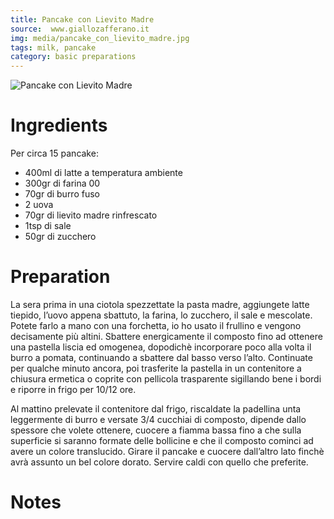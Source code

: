 ```yaml
---
title: Pancake con Lievito Madre
source:  www.giallozafferano.it
img: media/pancake_con_lievito_madre.jpg
tags: milk, pancake
category: basic preparations
---
```


![Pancake con Lievito Madre](media/pancake_con_lievito_madre.jpg)

Ingredients
===========

Per circa 15 pancake:

* 400ml di latte a temperatura ambiente
* 300gr di farina 00
* 70gr di burro fuso
* 2 uova
* 70gr di lievito madre rinfrescato
* 1tsp di sale
* 50gr di zucchero

Preparation
===========

La sera prima in una ciotola spezzettate la pasta madre, aggiungete latte tiepido, l’uovo appena sbattuto, la farina, lo zucchero, il sale e mescolate. Potete farlo a mano con una forchetta, io ho usato il frullino e vengono decisamente più altini. Sbattere energicamente il composto fino ad ottenere una pastella liscia ed omogenea, dopodichè incorporare poco alla volta il burro a pomata, continuando a sbattere dal basso verso l’alto. Continuate per qualche minuto ancora, poi trasferite la pastella in un contenitore a chiusura ermetica o coprite con pellicola trasparente sigillando bene i bordi e riporre in frigo per 10/12 ore.

Al mattino prelevate il contenitore dal frigo, riscaldate la padellina unta leggermente di burro e versate 3/4 cucchiai di composto, dipende dallo spessore che volete ottenere, cuocere a fiamma bassa fino a che sulla superficie si saranno formate delle bollicine e che il composto  cominci ad avere un colore translucido. Girare il pancake e cuocere dall’altro lato finchè avrà assunto un bel colore dorato. Servire caldi con quello che preferite.

Notes
=====
